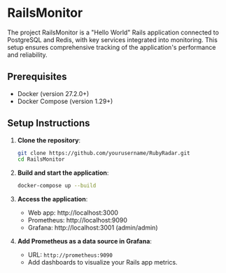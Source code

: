 # RailsMonitor
The project RailsMonitor is a "Hello World" Rails application connected to PostgreSQL and Redis, with key services integrated into monitoring. This setup ensures comprehensive tracking of the application's performance and reliability.


## Prerequisites
- Docker (version 27.2.0+)
- Docker Compose (version 1.29+)


## Setup Instructions

1. **Clone the repository**:
   ```bash
   git clone https://github.com/yourusername/RubyRadar.git
   cd RailsMonitor
   ```


2. **Build and start the application**:
   ```bash
   docker-compose up --build
   ```

3. **Access the application**:
   - Web app: http://localhost:3000
   - Prometheus: http://localhost:9090
   - Grafana: http://localhost:3001 (admin/admin)

5. **Add Prometheus as a data source in Grafana**:
   - URL: `http://prometheus:9090`
   - Add dashboards to visualize your Rails app metrics.
